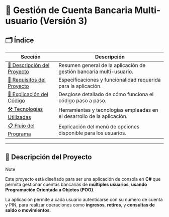 # 🌟 **Gestión de Cuenta Bancaria Multi-usuario (Versión 3)**

## 🗂️ Índice

| Sección                                      | Descripción                                                                 |
|----------------------------------------------|-----------------------------------------------------------------------------|
| [📄 Descripción del Proyecto](#📄-descripción-del-proyecto) | Resumen general de la aplicación de gestión bancaria multi-usuario.          |
| [📜 Requisitos del Proyecto](#📜-requisitos-del-proyecto)  | Especificaciones y funcionalidad requerida para la aplicación.               |
| [📝 Explicación del Código](#📝-explicación-del-código)    | Desglose detallado de cómo funciona el código paso a paso.                   |
| [🛠️ Tecnologías Utilizadas](#🛠️-tecnologías-utilizadas) | Herramientas y tecnologías empleadas en el desarrollo de la aplicación.      |
| [📋 Flujo del Programa](#📋-flujo-del-programa)           | Explicación del menú de opciones disponible para los usuarios.               |

---

## 📄 Descripción del Proyecto

> [!NOTE]
> Este proyecto está diseñado para ser una aplicación de consola en **C#** que permita gestionar cuentas bancarias de **múltiples usuarios**, **usando Programación Orientada a Objetos (POO)**.

La aplicación permite a cada usuario autenticarse con su número de cuenta y PIN, para realizar operaciones como **ingresos**, **retiros**, y **consultas de saldo o movimientos**. 
